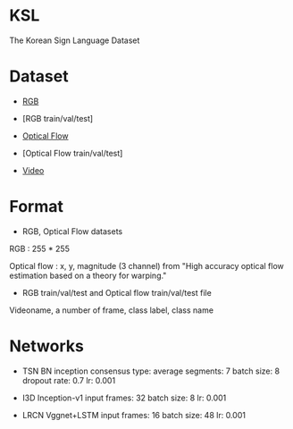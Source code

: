 # KSL
The Korean Sign Language Dataset

# Dataset
- [RGB](https://www.dropbox.com/s/6jw50r784k36q5e/KSL_rgb.zip?dl=0)
- [RGB train/val/test]

- [Optical Flow](http://www.dropbox.com/s/uns43wmq0dl0ali/KSL_opflow.zip?dl=0)
- [Optical Flow train/val/test]

- [Video](http://www.dropbox.com/s/8wse0lmxngysl2h/video.zip?dl=0)

# Format
- RGB, Optical Flow datasets

RGB : 255 * 255

Optical flow : x, y, magnitude (3 channel) from "High accuracy optical flow estimation based on a theory for warping."

- RGB train/val/test and Optical flow train/val/test file

Videoname, a number of frame, class label, class name

# Networks
- TSN
BN inception
consensus type: average
segments: 7
batch size: 8
dropout rate: 0.7
lr: 0.001

- I3D
Inception-v1
input frames: 32
batch size: 8
lr: 0.001

- LRCN
Vggnet+LSTM
input frames: 16
batch size: 48
lr: 0.001
